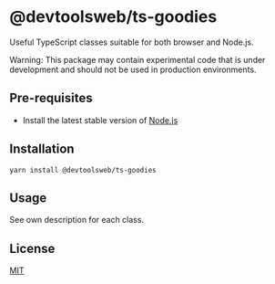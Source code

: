 # @devtoolsweb/ts-goodies

Useful TypeScript classes suitable for both browser and Node.js.

Warning: This package may contain experimental code that is under development and should not be used in production environments.

## Pre-requisites

- Install the latest stable version of [Node.js](https://nodejs.org/en/)

## Installation

```
yarn install @devtoolsweb/ts-goodies
```

## Usage

See own description for each class.

## License

[MIT](https://github.com/devtoolsweb/ts-goodies/blob/devtoolsweb/README.md)
